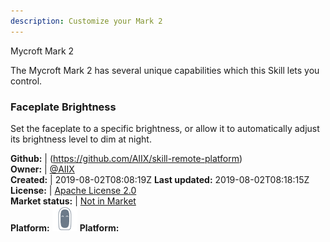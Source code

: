 ```yaml
---
description: Customize your Mark 2
---
```

Mycroft Mark 2

The Mycroft Mark 2 has several unique capabilities which this Skill lets you
control.

###  Faceplate Brightness
Set the faceplate to a specific brightness, or allow it to automatically adjust
its brightness level to dim at night.

**Github:** | (https://github.com/AIIX/skill-remote-platform)  
**Owner:** | [@AIIX](https://github.com/AIIX)  
**Created:** | 2019-08-02T08:08:19Z  **Last updated:** 2019-08-02T08:18:15Z  
**License:** | [Apache License 2.0](https://api.github.com/licenses/apache-2.0)  
**Market status:** | [Not in Market](https://market.mycroft.ai/skill/)  
**Platform:**   ![](.gitbook/assets/mark-2-icon.png) **Platform:**    
